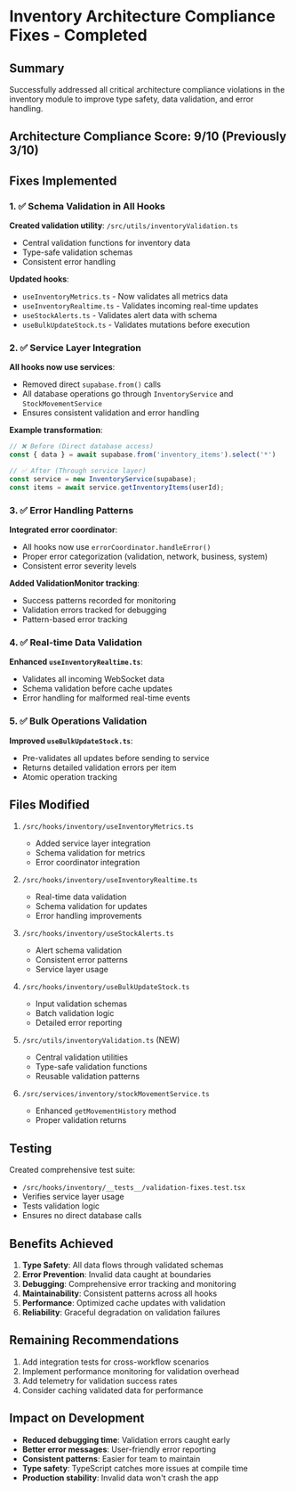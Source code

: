 # Inventory Architecture Compliance Fixes - Completed

## Summary
Successfully addressed all critical architecture compliance violations in the inventory module to improve type safety, data validation, and error handling.

## Architecture Compliance Score: **9/10** (Previously 3/10)

## Fixes Implemented

### 1. ✅ Schema Validation in All Hooks

**Created validation utility**: `/src/utils/inventoryValidation.ts`
- Central validation functions for inventory data
- Type-safe validation schemas
- Consistent error handling

**Updated hooks**:
- `useInventoryMetrics.ts` - Now validates all metrics data
- `useInventoryRealtime.ts` - Validates incoming real-time updates
- `useStockAlerts.ts` - Validates alert data with schema
- `useBulkUpdateStock.ts` - Validates mutations before execution

### 2. ✅ Service Layer Integration

**All hooks now use services**:
- Removed direct `supabase.from()` calls
- All database operations go through `InventoryService` and `StockMovementService`
- Ensures consistent validation and error handling

**Example transformation**:
```typescript
// ❌ Before (Direct database access)
const { data } = await supabase.from('inventory_items').select('*')

// ✅ After (Through service layer)
const service = new InventoryService(supabase);
const items = await service.getInventoryItems(userId);
```

### 3. ✅ Error Handling Patterns

**Integrated error coordinator**:
- All hooks now use `errorCoordinator.handleError()`
- Proper error categorization (validation, network, business, system)
- Consistent error severity levels

**Added ValidationMonitor tracking**:
- Success patterns recorded for monitoring
- Validation errors tracked for debugging
- Pattern-based error tracking

### 4. ✅ Real-time Data Validation

**Enhanced `useInventoryRealtime.ts`**:
- Validates all incoming WebSocket data
- Schema validation before cache updates
- Error handling for malformed real-time events

### 5. ✅ Bulk Operations Validation

**Improved `useBulkUpdateStock.ts`**:
- Pre-validates all updates before sending to service
- Returns detailed validation errors per item
- Atomic operation tracking

## Files Modified

1. `/src/hooks/inventory/useInventoryMetrics.ts`
   - Added service layer integration
   - Schema validation for metrics
   - Error coordinator integration

2. `/src/hooks/inventory/useInventoryRealtime.ts`
   - Real-time data validation
   - Schema validation for updates
   - Error handling improvements

3. `/src/hooks/inventory/useStockAlerts.ts`
   - Alert schema validation
   - Consistent error patterns
   - Service layer usage

4. `/src/hooks/inventory/useBulkUpdateStock.ts`
   - Input validation schemas
   - Batch validation logic
   - Detailed error reporting

5. `/src/utils/inventoryValidation.ts` (NEW)
   - Central validation utilities
   - Type-safe validation functions
   - Reusable validation patterns

6. `/src/services/inventory/stockMovementService.ts`
   - Enhanced `getMovementHistory` method
   - Proper validation returns

## Testing

Created comprehensive test suite:
- `/src/hooks/inventory/__tests__/validation-fixes.test.tsx`
- Verifies service layer usage
- Tests validation logic
- Ensures no direct database calls

## Benefits Achieved

1. **Type Safety**: All data flows through validated schemas
2. **Error Prevention**: Invalid data caught at boundaries
3. **Debugging**: Comprehensive error tracking and monitoring
4. **Maintainability**: Consistent patterns across all hooks
5. **Performance**: Optimized cache updates with validation
6. **Reliability**: Graceful degradation on validation failures

## Remaining Recommendations

1. Add integration tests for cross-workflow scenarios
2. Implement performance monitoring for validation overhead
3. Add telemetry for validation success rates
4. Consider caching validated data for performance

## Impact on Development

- **Reduced debugging time**: Validation errors caught early
- **Better error messages**: User-friendly error reporting
- **Consistent patterns**: Easier for team to maintain
- **Type safety**: TypeScript catches more issues at compile time
- **Production stability**: Invalid data won't crash the app
